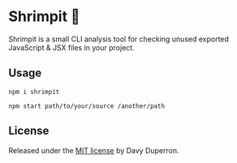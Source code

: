 # Shrimpit :fried_shrimp:

Shrimpit is a small CLI analysis tool for checking unused exported JavaScript & JSX files in your project.

## Usage

```shell
npm i shrimpit

npm start path/to/your/source /another/path
```

## License

Released under the [MIT license](https://opensource.org/licenses/MIT) by Davy Duperron.
